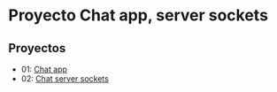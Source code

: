 # Proyecto Chat app, server sockets

## Proyectos

- 01: [Chat app](chat-app/)
- 02: [Chat server sockets](chat-backend/)